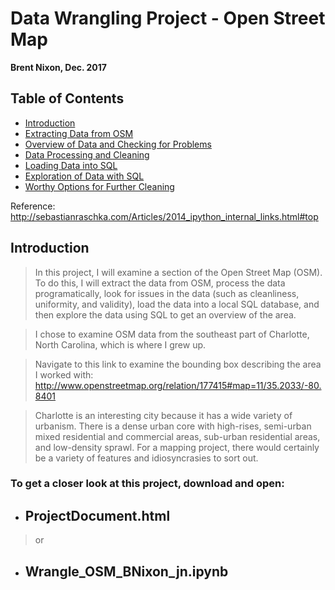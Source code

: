 # Data Wrangling Project - Open Street Map
__Brent Nixon, Dec. 2017__

## Table of Contents

* <a href='#Introduction'>Introduction</a>
* <a href='#Extracting Data from OSM'>Extracting Data from OSM</a>
* <a href='#Overview of Data and Checking for Problems'>Overview of Data and Checking for Problems</a>
* <a href='#Data Processing and Cleaning'>Data Processing and Cleaning</a>
* <a href='#Loading Data into SQL'>Loading Data into SQL</a>
* <a href='#Exploration of Data with SQL'>Exploration of Data with SQL</a>
* <a href='#Worthy Options for Further Cleaning'>Worthy Options for Further Cleaning</a>

Reference:
http://sebastianraschka.com/Articles/2014_ipython_internal_links.html#top

## Introduction <a id='Introduction'></a>

>In this project, I will examine a section of the Open Street Map (OSM). To do this, I will extract the data from OSM, process the data programatically, look for issues in the data (such as cleanliness, uniformity, and validity), load the data into a local SQL database, and then explore the data using SQL to get an overview of the area.

>I chose to examine OSM data from the southeast part of Charlotte, North Carolina, which is where I grew up. 

>Navigate to this link to examine the bounding box describing the area I worked with: http://www.openstreetmap.org/relation/177415#map=11/35.2033/-80.8401

>Charlotte is an interesting city because it has a wide variety of urbanism. There is a dense urban core with high-rises, semi-urban mixed residential and commercial areas, sub-urban residential areas, and low-density sprawl. For a mapping project, there would certainly be a variety of features and idiosyncrasies to sort out. 

### To get a closer look at this project, download and open:
* ## ProjectDocument.html
>or 
* ## Wrangle_OSM_BNixon_jn.ipynb
